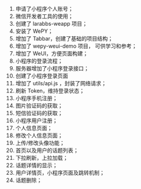 1. 申请了小程序个人账号；
2. 微信开发者工具的使用；
3. 创建了 larabbs-weapp 项目；
4. 安装了 WePY；
5. 增加了 Tabbar，创建了基础的项目结构；
6. 增加了 wepy-weui-demo 项目， 可供学习和参考；
7. 增加了 WeUI，方便页面构建；
8. 小程序的登录流程；
9. 服务器增加了小程序登录接口；
10. 创建了小程序登录页面
11. 增加了 utils/api.js ，封装了网络请求；
12. 刷新 Token，维持登录状态；
13. 小程序手机注册；
14. 图片验证码的获取；
15. 短信验证码的获取；
16. 小程序用户注册；
17. 个人信息页面；
18. 修改个人信息页面；
19. 上传/修改头像功能；
20. 首页以及用户的话题列表；
21. 下拉刷新，上拉加载；
22. 话题详情的显示；
23. 用户详情页，小程序页面及跳转机制；
24. 话题删除；
